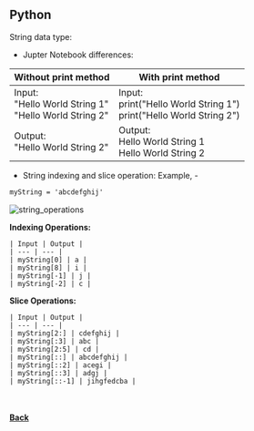 ## Python
String data type:

- Jupter Notebook differences:

 | Without print method | With print method |
 | --- | --- |
 | Input:<br/>"Hello World String 1"<br/>"Hello World String 2" | Input:<br/>print("Hello World String 1")<br/>print("Hello World String 2") |
 | Output:<br/> "Hello World String 2" | Output:<br/>Hello World String 1<br/>Hello World String 2 |
 
- String indexing and slice operation:
Example, - 

```markdown
myString = 'abcdefghij'
```
![string_operations](../images/string-operation.png)

**Indexing Operations:**

	| Input | Output |
	| --- | --- |
	| myString[0] | a |
	| myString[8] | i |
	| myString[-1] | j |
	| myString[-2] | c |

**Slice Operations:**

	| Input | Output |
	| --- | --- |
	| myString[2:] | cdefghij |
	| myString[:3] | abc |
	| myString[2:5] | cd |
	| myString[::] | abcdefghij |
	| myString[::2] | acegi |
	| myString[::3] | adgj |
	| myString[::-1] | jihgfedcba |

<br/><br/>
[<i class="fa fa-arrow-left"></i> **Back**](../datatypes/)
